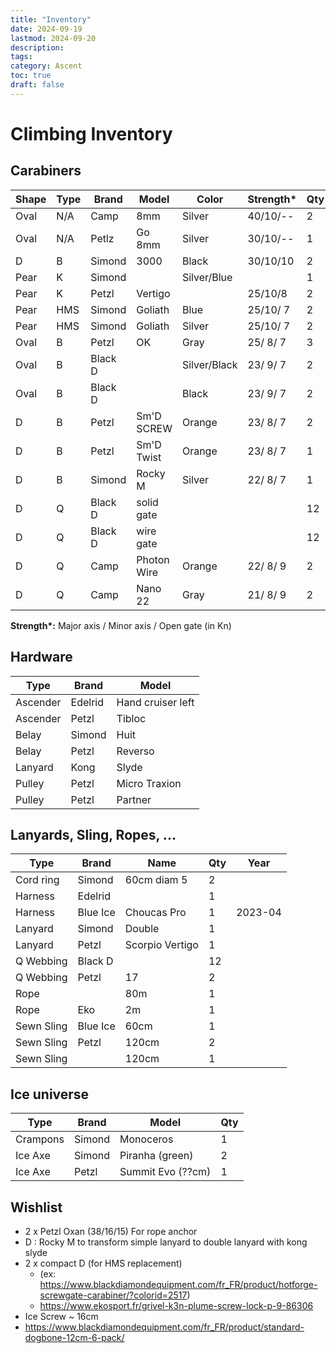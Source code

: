 ```yaml
---
title: "Inventory"
date: 2024-09-19
lastmod: 2024-09-20
description:
tags:
category: Ascent
toc: true
draft: false
---
```

# Climbing Inventory

## Carabiners

| Shape | Type | Brand   | Model       | Color        | Strength* | Qty |
| ----- | ---- | ------- | ----------- | ------------ | --------- | --- |
| Oval  | N/A  | Camp    | 8mm         | Silver       | 40/10/--  | 2   |
| Oval  | N/A  | Petlz   | Go 8mm      | Silver       | 30/10/--  | 1   |
| D     | B    | Simond  | 3000        | Black        | 30/10/10  | 2   |
| Pear  | K    | Simond  |             | Silver/Blue  |           | 1   |
| Pear  | K    | Petzl   | Vertigo     |              | 25/10/8   | 2   |
| Pear  | HMS  | Simond  | Goliath     | Blue         | 25/10/ 7  | 2   |
| Pear  | HMS  | Simond  | Goliath     | Silver       | 25/10/ 7  | 2   |
| Oval  | B    | Petzl   | OK          | Gray         | 25/ 8/ 7  | 3   |
| Oval  | B    | Black D |             | Silver/Black | 23/ 9/ 7  | 2   |
| Oval  | B    | Black D |             | Black        | 23/ 9/ 7  | 2   |
| D     | B    | Petzl   | Sm'D SCREW  | Orange       | 23/ 8/ 7  | 2   |
| D     | B    | Petzl   | Sm'D Twist  | Orange       | 23/ 8/ 7  | 1   |
| D     | B    | Simond  | Rocky M     | Silver       | 22/ 8/ 7  | 1   |
| D     | Q    | Black D | solid gate  |              |           | 12  |
| D     | Q    | Black D | wire gate   |              |           | 12  |
| D     | Q    | Camp    | Photon Wire | Orange       | 22/ 8/ 9  | 2   |
| D     | Q    | Camp    | Nano 22     | Gray         | 21/ 8/ 9  | 2   |


**Strength\*:** Major axis / Minor axis / Open gate (in Kn)

## Hardware

| Type     | Brand   | Model             |
| -------- | ------- | ----------------- |
| Ascender | Edelrid | Hand cruiser left |
| Ascender | Petzl   | Tibloc            |
| Belay    | Simond  | Huit              |
| Belay    | Petzl   | Reverso           |
| Lanyard  | Kong    | Slyde             |
| Pulley   | Petzl   | Micro Traxion     |
| Pulley   | Petzl   | Partner           |

## Lanyards, Sling, Ropes, ...

| Type       | Brand    | Name            | Qty | Year    |
| ---------- | -------- | --------------- | --- | ------- |
| Cord ring  | Simond   | 60cm   diam 5   | 2   |         |
| Harness    | Edelrid  |                 | 1   |         |
| Harness    | Blue Ice | Choucas Pro     | 1   | 2023-04 |
| Lanyard    | Simond   | Double          | 1   |         |
| Lanyard    | Petzl    | Scorpio Vertigo | 1   |         |
| Q Webbing  | Black D  |                 | 12  |         |
| Q Webbing  | Petzl    | 17              | 2   |         |
| Rope       |          | 80m             | 1   |         |
| Rope       | Eko      | 2m              | 1   |         |
| Sewn Sling | Blue Ice | 60cm            | 1   |         |
| Sewn Sling | Petzl    | 120cm           | 2   |         |
| Sewn Sling |          | 120cm           | 1   |         |

## Ice universe

| Type     | Brand   | Model           | Qty |
| -------- | ------- | --------------- | --- |
| Crampons | Simond  | Monoceros         | 1 |
| Ice Axe  | Simond  | Piranha (green)   | 2 |
| Ice Axe  | Petzl   | Summit Evo (??cm) | 1 |     


## Wishlist

- 2 x Petzl Oxan (38/16/15) For rope anchor
- D : Rocky M to transform simple lanyard to double lanyard with kong slyde
- 2 x compact D (for HMS replacement)
	- (ex: https://www.blackdiamondequipment.com/fr_FR/product/hotforge-screwgate-carabiner/?colorid=2517)
	- https://www.ekosport.fr/grivel-k3n-plume-screw-lock-p-9-86306
- Ice Screw ~ 16cm
- https://www.blackdiamondequipment.com/fr_FR/product/standard-dogbone-12cm-6-pack/
